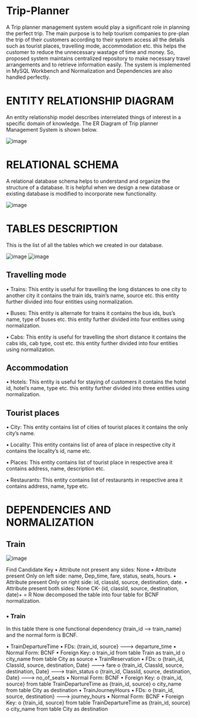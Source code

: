 # Trip-Planner

A Trip planner management system would play a significant role in 
planning the perfect trip. The main purpose is to help tourism 
companies to pre-plan the trip of their customers according to their 
system access all the details such as tourist places, travelling mode, 
accommodation etc. this helps the customer to reduce the unnecessary 
wastage of time and money. So, proposed system maintains centralized 
repository to make necessary travel arrangements and to retrieve 
information easily.
The system is implemented in MySQL Workbench and 
Normalization and Dependencies are also handled perfectly.

# ENTITY RELATIONSHIP DIAGRAM
An entity relationship model describes interrelated things of interest in 
a specific domain of knowledge. The ER Diagram of Trip planner 
Management System is shown below.

![image](https://user-images.githubusercontent.com/91787844/186564111-af99e359-6c4e-4e08-96c4-755f64f38a80.png)

# RELATIONAL SCHEMA
A relational database schema helps to understand and organize the 
structure of a database. It is helpful when we design a new database or 
existing database is modified to incorporate new functionality.

![image](https://user-images.githubusercontent.com/91787844/186564330-3e0f33f1-e79e-4240-bbe6-b3663a6ce332.png)


# TABLES DESCRIPTION
This is the list of all the tables which we created in our database.


![image](https://user-images.githubusercontent.com/91787844/236265793-299da857-56b7-4a84-979e-3ca147e1c75d.png)
![image](https://user-images.githubusercontent.com/91787844/236265823-022f06e4-cb6f-4550-b211-1d6599dac8a5.png)

 ## Travelling mode
• Trains: This entity is useful for travelling the long distances to 
one city to another city it contains the train ids, train’s name, 
source etc. this entity further divided into four entities using 
normalization.

• Buses: This entity is alternate for trains it contains the bus ids, 
bus’s name, type of buses etc. this entity further divided into four 
entities using normalization.

• Cabs: This entity is useful for travelling the short distance it 
contains the cabs ids, cab type, cost etc. this entity further divided 
into four entities using normalization.

## Accommodation
• Hotels: This entity is useful for staying of customers it contains 
the hotel id, hotel’s name, type etc. this entity further divided into 
three entities using normalization.

## Tourist places
• City: This entity contains list of cities of tourist places it contains 
the only city’s name.

• Locality: This entity contains list of area of place in respective 
city it contains the locality’s id, name etc.

• Places: This entity contains list of tourist place in respective area 
it contains address, name, description etc.

• Restaurants: This entity contains list of restaurants in respective 
area it contains address, name, type etc.

# DEPENDENCIES AND NORMALIZATION
## Train 

![image](https://user-images.githubusercontent.com/91787844/236267157-e4b1bbec-57da-4fbc-972b-0aea86af134c.png)

Find Candidate Key
•	Attribute not present any sides: None
•	Attribute present Only on left side: name, Dep_time, fare, status, seats, hours.
•	Attribute present Only on right side: id, classId, source, destination, date.
•	Attribute present both sides: None
CK- (id, classId, source, destination, date)+ = R
Now decomposed the table into four table for BCNF normalization.

### •	Train
In this table there is one functional dependency 
{train_id --> train_name} and the normal form is BCNF.

•	TrainDepartureTime
  •	FDs: {train_id, source} ---> departure_time 
  •	Normal Form: BCNF 
  •	Foreign Key:
    o	train_id from table Train as train_id
    o	city_name from table City as source
•	TrainReservation
  •	FDs:
    o	{train_id, ClassId, source, destination, Date} ---> fare 
    o	{train_id, ClassId, source, destination, Date} ---> train_status 
    o	{train_id, ClassId, source, destination, Date} ---> no_of_seats 
  •	Normal Form: BCNF
  •	Foreign Key:
    o	{train_id, source} from table TrainDepartureTime as {train_id, source}
    o	city_name from table City as destination 
•	TrainJourneyHours
  •	FDs:
    o	{train_id, source, destination} ---> journey_hours 
  •	Normal Form: BCNF
  •	Foreign Key:
    o	{train_id, source} from table TrainDepartureTime as {train_id, source}
    o	city_name from table City as destination
    
